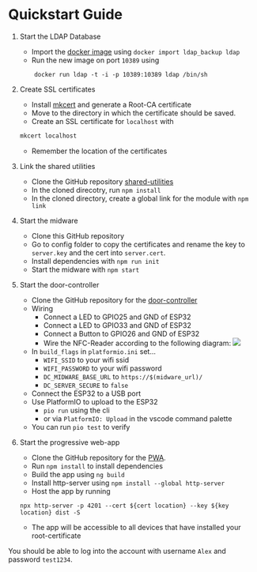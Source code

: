 # Quickstart Guide
1. Start the LDAP Database
    - Import the [docker image](/ldap_backup.tar) using `docker import ldap_backup ldap`
    - Run the new image on port `10389` using
    ```
        docker run ldap -t -i -p 10389:10389 ldap /bin/sh
    ```
    
2. Create SSL certificates
    - Install [mkcert](https://mkcert.org/) and generate a Root-CA certificate
    - Move to the directory in which the certificate should be saved.
    - Create an SSL certificate for `localhost` with
    ```cmd
    mkcert localhost
    ```
    - Remember the location of the certificates

3. Link the shared utilities
    - Clone the GitHub repository [shared-utilities](https://github.com/l-nn-rt/nfc-door-control-system-shared-utilitites.git)
    - In the cloned direcotry, run `npm install`
    - In the cloned directory, create a global link for the module with `npm link`

4. Start the midware
    - Clone this GitHub repository
    - Go to config folder to copy the certificates and rename the  key to `server.key` and the cert into `server.cert`.
    - Install dependencies with `npm run init`
    - Start the midware with `npm start`

5. Start the door-controller
    - Clone the GitHub repository for the [door-controller](https://github.com/davidgru/nfc-door-controll-system-esp32-firmware)
    - Wiring
        - Connect a LED to GPIO25 and GND of ESP32
        - Connect a LED to GPIO33 and GND of ESP32
        - Connect a Button to GPIO26 and GND of ESP32
        - Wire the NFC-Reader according to the following diagram:
    ![](https://github.com/davidgru/nfc-door-control-system-esp32-firmware/blob/main/esp32-rfid-rc522-wiring-diagram.jpg)
    - In `build_flags` in `platformio.ini` set...
        - `WIFI_SSID` to your wifi ssid
        - `WIFI_PASSWORD` to your wifi password
        - `DC_MIDWARE_BASE_URL` to `https://$(midware_url)/`
        - `DC_SERVER_SECURE` to `false`
    - Connect the ESP32 to a USB port
    - Use PlatformIO to upload to the ESP32
        - `pio run` using the cli
        - or via `PlatformIO: Upload` in the vscode command palette
    - You can run `pio test` to verify

6. Start the progressive web-app
    - Clone the GitHub repository for the [PWA](https://github.com/ZaTTTel/nfc-door-control-system-pwa/).
    - Run `npm install` to install dependencies
    - Build the app using `ng build`
    - Install http-server using `npm install --global http-server`
    - Host the app by running
    ```
    npx http-server -p 4201 --cert ${cert location} --key ${key location} dist -S
    ```
    - The app will be accessible to all devices that have installed your root-certificate

You should be able to log into the account with username `Alex` and password `test1234`.
